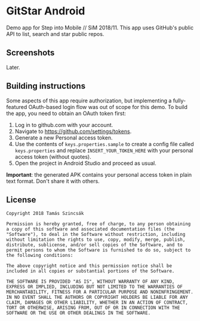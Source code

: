 # GitStar Android

Demo app for Step into Mobile // SiM 2018/11. This app uses GitHub's public API to list, search and star public repos.

## Screenshots

Later.

## Building instructions

Some aspects of this app require authorization, but implementing a fully-featured OAuth-based login flow was out of scope for this demo. To build the app, you need to obtain an OAuth token first:

1. Log in to github.com with your account.
2. Navigate to https://github.com/settings/tokens.
3. Generate a new Personal access token.
4. Use the contents of `keys.properties.sample` to create a config file called `keys.properties` and replace `INSERT_YOUR_TOKEN_HERE` with your personal access token (without quotes).
5. Open the project in Android Studio and proceed as usual.

**Important**: the generated APK contains your personal access token in plain text format. Don't share it with others.

## License

```
Copyright 2018 Tamás Szincsák

Permission is hereby granted, free of charge, to any person obtaining a copy of this software and associated documentation files (the "Software"), to deal in the Software without restriction, including without limitation the rights to use, copy, modify, merge, publish, distribute, sublicense, and/or sell copies of the Software, and to permit persons to whom the Software is furnished to do so, subject to the following conditions:

The above copyright notice and this permission notice shall be included in all copies or substantial portions of the Software.

THE SOFTWARE IS PROVIDED "AS IS", WITHOUT WARRANTY OF ANY KIND, EXPRESS OR IMPLIED, INCLUDING BUT NOT LIMITED TO THE WARRANTIES OF MERCHANTABILITY, FITNESS FOR A PARTICULAR PURPOSE AND NONINFRINGEMENT. IN NO EVENT SHALL THE AUTHORS OR COPYRIGHT HOLDERS BE LIABLE FOR ANY CLAIM, DAMAGES OR OTHER LIABILITY, WHETHER IN AN ACTION OF CONTRACT, TORT OR OTHERWISE, ARISING FROM, OUT OF OR IN CONNECTION WITH THE SOFTWARE OR THE USE OR OTHER DEALINGS IN THE SOFTWARE.
```

